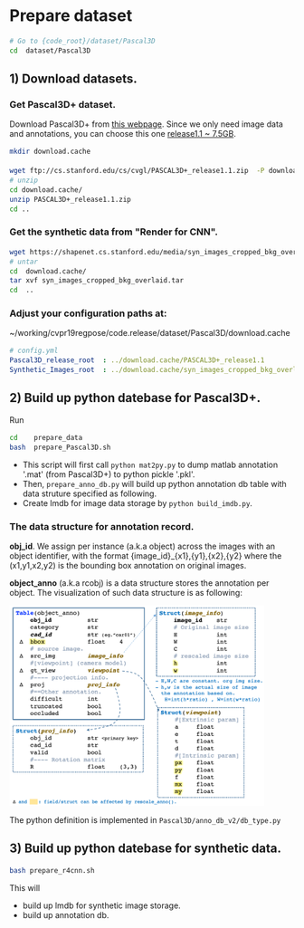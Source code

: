 # Prepare dataset

```bash
# Go to {code_root}/dataset/Pascal3D
cd  dataset/Pascal3D
```

## 1) Download datasets.


### Get Pascal3D+ dataset.

Download Pascal3D+ from [this webpage](http://cvgl.stanford.edu/projects/pascal3d.html).
Since we only need image data and annotations, you can choose this one [release1.1 ~ 7.5GB](ftp://cs.stanford.edu/cs/cvgl/PASCAL3D+_release1.1.zip).

```bash
mkdir download.cache

wget ftp://cs.stanford.edu/cs/cvgl/PASCAL3D+_release1.1.zip  -P download.cache/
# unzip
cd download.cache/
unzip PASCAL3D+_release1.1.zip
cd ..
```

### Get the synthetic data from "Render for CNN".

```bash
wget https://shapenet.cs.stanford.edu/media/syn_images_cropped_bkg_overlaid.tar  -P download.cache/
# untar
cd  download.cache/
tar xvf syn_images_cropped_bkg_overlaid.tar
cd  ..
```


### Adjust your configuration paths at:

~/working/cvpr19regpose/code.release/dataset/Pascal3D/download.cache

```yaml
# config.yml
Pascal3D_release_root  : ../download.cache/PASCAL3D+_release1.1  
Synthetic_Images_root  : ../download.cache/syn_images_cropped_bkg_overlaid
```




## 2) Build up python datebase for Pascal3D+. 

Run 

```bash
cd    prepare_data
bash  prepare_Pascal3D.sh
```

- This script will first call ```python mat2py.py``` to dump matlab annotation '.mat' (from Pascal3D+) to python pickle '.pkl'.
- Then, ```prepare_anno_db.py``` will build up python annotation db table with data struture specified as following.
- Create lmdb for image data storage by ```python build_imdb.py```.



### The data structure for annotation record.

**obj_id**. We assign per instance (a.k.a object) across the images with an object identifier, with the format {image_id}_{x1},{y1},{x2},{y2} where the (x1,y1,x2,y2) is the bounding box annotation on original images.

**object_anno** (a.k.a rcobj) is a data structure stores the annotation per object. The visualization of such data structure is as following:


<img src="data_structure.png" alt="use_case" width="450"/>

The python definition is implemented in 
```Pascal3D/anno_db_v2/db_type.py```


## 3) Build up python datebase for synthetic data. 

```bash
bash prepare_r4cnn.sh
```

This will 

- build up lmdb for synthetic image storage.
- build up annotation db.

